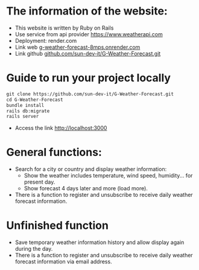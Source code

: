 # The information of the website:
- This website is written by Ruby on Rails
- Use service from api provider https://www.weatherapi.com
- Deployment: render.com
- Link web [g-weather-forecast-8mps.onrender.com](https://g-weather-forecast-8mps.onrender.com)
- Link github [github.com/sun-dev-it/G-Weather-Forecast.git](https://github.com/sun-dev-it/G-Weather-Forecast.git)


# Guide to run your project locally
```markdown
git clone https://github.com/sun-dev-it/G-Weather-Forecast.git
cd G-Weather-Forecast
bundle install
rails db:migrate
rails server
```
- Access the link [http://localhost:3000](http://localhost:3000)


# General functions:
- Search for a city or country and display weather information:
  - Show the weather includes temperature, wind speed, humidity... for present day.
  - Show forecast 4 days later and more (load more).
- There is a function to register and unsubscribe to receive daily weather forecast information.


# Unfinished function
- Save temporary weather information history and allow display again during the day.
- There is a function to register and unsubscribe to receive daily weather forecast information via email address.
